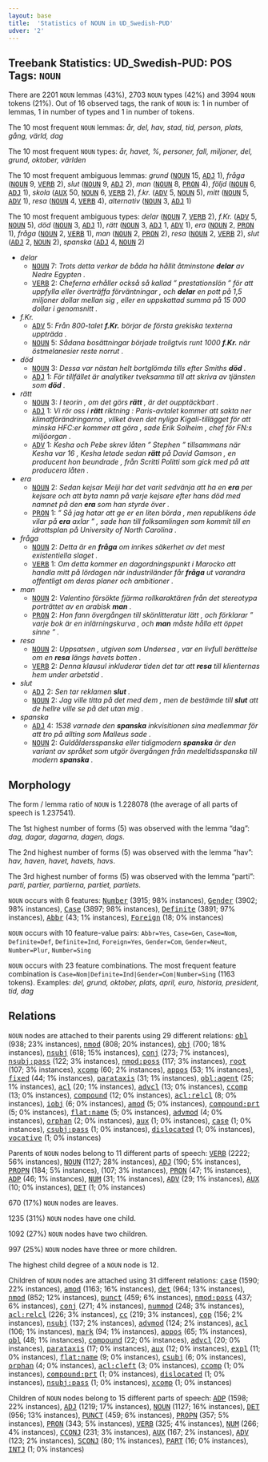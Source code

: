 ```yaml
---
layout: base
title:  'Statistics of NOUN in UD_Swedish-PUD'
udver: '2'
---
```


## Treebank Statistics: UD_Swedish-PUD: POS Tags: `NOUN`

There are 2201 `NOUN` lemmas (43%), 2703 `NOUN` types (42%) and 3994 `NOUN` tokens (21%).
Out of 16 observed tags, the rank of `NOUN` is: 1 in number of lemmas, 1 in number of types and 1 in number of tokens.

The 10 most frequent `NOUN` lemmas: <em>år, del, hav, stad, tid, person, plats, gång, värld, dag</em>

The 10 most frequent `NOUN` types:  <em>år, havet, %, personer, fall, miljoner, del, grund, oktober, världen</em>

The 10 most frequent ambiguous lemmas: <em>grund</em> (<tt><a href="sv_pud-pos-NOUN.html">NOUN</a></tt> 15, <tt><a href="sv_pud-pos-ADJ.html">ADJ</a></tt> 1), <em>fråga</em> (<tt><a href="sv_pud-pos-NOUN.html">NOUN</a></tt> 9, <tt><a href="sv_pud-pos-VERB.html">VERB</a></tt> 2), <em>slut</em> (<tt><a href="sv_pud-pos-NOUN.html">NOUN</a></tt> 9, <tt><a href="sv_pud-pos-ADJ.html">ADJ</a></tt> 2), <em>man</em> (<tt><a href="sv_pud-pos-NOUN.html">NOUN</a></tt> 8, <tt><a href="sv_pud-pos-PRON.html">PRON</a></tt> 4), <em>följd</em> (<tt><a href="sv_pud-pos-NOUN.html">NOUN</a></tt> 6, <tt><a href="sv_pud-pos-ADJ.html">ADJ</a></tt> 1), <em>skola</em> (<tt><a href="sv_pud-pos-AUX.html">AUX</a></tt> 50, <tt><a href="sv_pud-pos-NOUN.html">NOUN</a></tt> 6, <tt><a href="sv_pud-pos-VERB.html">VERB</a></tt> 2), <em>f.kr.</em> (<tt><a href="sv_pud-pos-ADV.html">ADV</a></tt> 5, <tt><a href="sv_pud-pos-NOUN.html">NOUN</a></tt> 5), <em>mitt</em> (<tt><a href="sv_pud-pos-NOUN.html">NOUN</a></tt> 5, <tt><a href="sv_pud-pos-ADV.html">ADV</a></tt> 1), <em>resa</em> (<tt><a href="sv_pud-pos-NOUN.html">NOUN</a></tt> 4, <tt><a href="sv_pud-pos-VERB.html">VERB</a></tt> 4), <em>alternativ</em> (<tt><a href="sv_pud-pos-NOUN.html">NOUN</a></tt> 3, <tt><a href="sv_pud-pos-ADJ.html">ADJ</a></tt> 1)

The 10 most frequent ambiguous types:  <em>delar</em> (<tt><a href="sv_pud-pos-NOUN.html">NOUN</a></tt> 7, <tt><a href="sv_pud-pos-VERB.html">VERB</a></tt> 2), <em>f.Kr.</em> (<tt><a href="sv_pud-pos-ADV.html">ADV</a></tt> 5, <tt><a href="sv_pud-pos-NOUN.html">NOUN</a></tt> 5), <em>död</em> (<tt><a href="sv_pud-pos-NOUN.html">NOUN</a></tt> 3, <tt><a href="sv_pud-pos-ADJ.html">ADJ</a></tt> 1), <em>rätt</em> (<tt><a href="sv_pud-pos-NOUN.html">NOUN</a></tt> 3, <tt><a href="sv_pud-pos-ADJ.html">ADJ</a></tt> 1, <tt><a href="sv_pud-pos-ADV.html">ADV</a></tt> 1), <em>era</em> (<tt><a href="sv_pud-pos-NOUN.html">NOUN</a></tt> 2, <tt><a href="sv_pud-pos-PRON.html">PRON</a></tt> 1), <em>fråga</em> (<tt><a href="sv_pud-pos-NOUN.html">NOUN</a></tt> 2, <tt><a href="sv_pud-pos-VERB.html">VERB</a></tt> 1), <em>man</em> (<tt><a href="sv_pud-pos-NOUN.html">NOUN</a></tt> 2, <tt><a href="sv_pud-pos-PRON.html">PRON</a></tt> 2), <em>resa</em> (<tt><a href="sv_pud-pos-NOUN.html">NOUN</a></tt> 2, <tt><a href="sv_pud-pos-VERB.html">VERB</a></tt> 2), <em>slut</em> (<tt><a href="sv_pud-pos-ADJ.html">ADJ</a></tt> 2, <tt><a href="sv_pud-pos-NOUN.html">NOUN</a></tt> 2), <em>spanska</em> (<tt><a href="sv_pud-pos-ADJ.html">ADJ</a></tt> 4, <tt><a href="sv_pud-pos-NOUN.html">NOUN</a></tt> 2)


* <em>delar</em>
  * <tt><a href="sv_pud-pos-NOUN.html">NOUN</a></tt> 7: <em>Trots detta verkar de båda ha hållit åtminstone <b>delar</b> av Nedre Egypten .</em>
  * <tt><a href="sv_pud-pos-VERB.html">VERB</a></tt> 2: <em>Cheferna erhåller också så kallad ” prestationslön ” för att uppfylla eller överträffa förväntningar , och <b>delar</b> en pott på 1,5 miljoner dollar mellan sig , eller en uppskattad summa på 15 000 dollar i genomsnitt .</em>
* <em>f.Kr.</em>
  * <tt><a href="sv_pud-pos-ADV.html">ADV</a></tt> 5: <em>Från 800-talet <b>f.Kr.</b> börjar de första grekiska texterna uppträda .</em>
  * <tt><a href="sv_pud-pos-NOUN.html">NOUN</a></tt> 5: <em>Sådana bosättningar började troligtvis runt 1000 <b>f.Kr.</b> när östmelanesier reste norrut .</em>
* <em>död</em>
  * <tt><a href="sv_pud-pos-NOUN.html">NOUN</a></tt> 3: <em>Dessa var nästan helt bortglömda tills efter Smiths <b>död</b> .</em>
  * <tt><a href="sv_pud-pos-ADJ.html">ADJ</a></tt> 1: <em>För tillfället är analytiker tveksamma till att skriva av tjänsten som <b>död</b> .</em>
* <em>rätt</em>
  * <tt><a href="sv_pud-pos-NOUN.html">NOUN</a></tt> 3: <em>I teorin , om det görs <b>rätt</b> , är det oupptäckbart .</em>
  * <tt><a href="sv_pud-pos-ADJ.html">ADJ</a></tt> 1: <em>Vi rör oss i <b>rätt</b> riktning : Paris-avtalet kommer att sakta ner klimatförändringarna , vilket även det nyliga Kigali-tillägget för att minska HFC:er kommer att göra , sade Erik Solheim , chef för FN:s miljöorgan .</em>
  * <tt><a href="sv_pud-pos-ADV.html">ADV</a></tt> 1: <em>Kesha och Pebe skrev låten ” Stephen ” tillsammans när Kesha var 16 , Kesha letade sedan <b>rätt</b> på David Gamson , en producent hon beundrade , från Scritti Politti som gick med på att producera låten .</em>
* <em>era</em>
  * <tt><a href="sv_pud-pos-NOUN.html">NOUN</a></tt> 2: <em>Sedan kejsar Meiji har det varit sedvänja att ha en <b>era</b> per kejsare och att byta namn på varje kejsare efter hans död med namnet på den <b>era</b> som han styrde över .</em>
  * <tt><a href="sv_pud-pos-PRON.html">PRON</a></tt> 1: <em>” Så jag hatar att ge er en liten börda , men republikens öde vilar på <b>era</b> axlar ” , sade han till folksamlingen som kommit till en idrottsplan på University of North Carolina .</em>
* <em>fråga</em>
  * <tt><a href="sv_pud-pos-NOUN.html">NOUN</a></tt> 2: <em>Detta är en <b>fråga</b> om inrikes säkerhet av det mest existentiella slaget .</em>
  * <tt><a href="sv_pud-pos-VERB.html">VERB</a></tt> 1: <em>Om detta kommer en dagordningspunkt i Marocko att handla mitt på lördagen när industriländer får <b>fråga</b> ut varandra offentligt om deras planer och ambitioner .</em>
* <em>man</em>
  * <tt><a href="sv_pud-pos-NOUN.html">NOUN</a></tt> 2: <em>Valentino försökte fjärma rollkaraktären från det stereotypa porträttet av en arabisk <b>man</b> .</em>
  * <tt><a href="sv_pud-pos-PRON.html">PRON</a></tt> 2: <em>Hon fann övergången till skönlitteratur lätt , och förklarar ” varje bok är en inlärningskurva , och <b>man</b> måste hålla ett öppet sinne ” .</em>
* <em>resa</em>
  * <tt><a href="sv_pud-pos-NOUN.html">NOUN</a></tt> 2: <em>Uppsatsen , utgiven som Undersea , var en livfull berättelse om en <b>resa</b> längs havets botten .</em>
  * <tt><a href="sv_pud-pos-VERB.html">VERB</a></tt> 2: <em>Denna klausul inkluderar tiden det tar att <b>resa</b> till klienternas hem under arbetstid .</em>
* <em>slut</em>
  * <tt><a href="sv_pud-pos-ADJ.html">ADJ</a></tt> 2: <em>Sen tar reklamen <b>slut</b> .</em>
  * <tt><a href="sv_pud-pos-NOUN.html">NOUN</a></tt> 2: <em>Jag ville titta på det med dem , men de bestämde till <b>slut</b> att de hellre ville se på det utan mig .</em>
* <em>spanska</em>
  * <tt><a href="sv_pud-pos-ADJ.html">ADJ</a></tt> 4: <em>1538 varnade den <b>spanska</b> inkvisitionen sina medlemmar för att tro på allting som Malleus sade .</em>
  * <tt><a href="sv_pud-pos-NOUN.html">NOUN</a></tt> 2: <em>Guldåldersspanska eller tidigmodern <b>spanska</b> är den variant av språket som utgör övergången från medeltidsspanska till modern <b>spanska</b> .</em>

## Morphology

The form / lemma ratio of `NOUN` is 1.228078 (the average of all parts of speech is 1.237541).

The 1st highest number of forms (5) was observed with the lemma “dag”: <em>dag, dagar, dagarna, dagen, dags</em>.

The 2nd highest number of forms (5) was observed with the lemma “hav”: <em>hav, haven, havet, havets, havs</em>.

The 3rd highest number of forms (5) was observed with the lemma “parti”: <em>parti, partier, partierna, partiet, partiets</em>.

`NOUN` occurs with 6 features: <tt><a href="sv_pud-feat-Number.html">Number</a></tt> (3915; 98% instances), <tt><a href="sv_pud-feat-Gender.html">Gender</a></tt> (3902; 98% instances), <tt><a href="sv_pud-feat-Case.html">Case</a></tt> (3897; 98% instances), <tt><a href="sv_pud-feat-Definite.html">Definite</a></tt> (3891; 97% instances), <tt><a href="sv_pud-feat-Abbr.html">Abbr</a></tt> (43; 1% instances), <tt><a href="sv_pud-feat-Foreign.html">Foreign</a></tt> (18; 0% instances)

`NOUN` occurs with 10 feature-value pairs: `Abbr=Yes`, `Case=Gen`, `Case=Nom`, `Definite=Def`, `Definite=Ind`, `Foreign=Yes`, `Gender=Com`, `Gender=Neut`, `Number=Plur`, `Number=Sing`

`NOUN` occurs with 23 feature combinations.
The most frequent feature combination is `Case=Nom|Definite=Ind|Gender=Com|Number=Sing` (1163 tokens).
Examples: <em>del, grund, oktober, plats, april, euro, historia, president, tid, dag</em>


## Relations

`NOUN` nodes are attached to their parents using 29 different relations: <tt><a href="sv_pud-dep-obl.html">obl</a></tt> (938; 23% instances), <tt><a href="sv_pud-dep-nmod.html">nmod</a></tt> (808; 20% instances), <tt><a href="sv_pud-dep-obj.html">obj</a></tt> (700; 18% instances), <tt><a href="sv_pud-dep-nsubj.html">nsubj</a></tt> (618; 15% instances), <tt><a href="sv_pud-dep-conj.html">conj</a></tt> (273; 7% instances), <tt><a href="sv_pud-dep-nsubj-pass.html">nsubj:pass</a></tt> (122; 3% instances), <tt><a href="sv_pud-dep-nmod-poss.html">nmod:poss</a></tt> (117; 3% instances), <tt><a href="sv_pud-dep-root.html">root</a></tt> (107; 3% instances), <tt><a href="sv_pud-dep-xcomp.html">xcomp</a></tt> (60; 2% instances), <tt><a href="sv_pud-dep-appos.html">appos</a></tt> (53; 1% instances), <tt><a href="sv_pud-dep-fixed.html">fixed</a></tt> (44; 1% instances), <tt><a href="sv_pud-dep-parataxis.html">parataxis</a></tt> (31; 1% instances), <tt><a href="sv_pud-dep-obl-agent.html">obl:agent</a></tt> (25; 1% instances), <tt><a href="sv_pud-dep-acl.html">acl</a></tt> (20; 1% instances), <tt><a href="sv_pud-dep-advcl.html">advcl</a></tt> (13; 0% instances), <tt><a href="sv_pud-dep-ccomp.html">ccomp</a></tt> (13; 0% instances), <tt><a href="sv_pud-dep-compound.html">compound</a></tt> (12; 0% instances), <tt><a href="sv_pud-dep-acl-relcl.html">acl:relcl</a></tt> (8; 0% instances), <tt><a href="sv_pud-dep-iobj.html">iobj</a></tt> (6; 0% instances), <tt><a href="sv_pud-dep-amod.html">amod</a></tt> (5; 0% instances), <tt><a href="sv_pud-dep-compound-prt.html">compound:prt</a></tt> (5; 0% instances), <tt><a href="sv_pud-dep-flat-name.html">flat:name</a></tt> (5; 0% instances), <tt><a href="sv_pud-dep-advmod.html">advmod</a></tt> (4; 0% instances), <tt><a href="sv_pud-dep-orphan.html">orphan</a></tt> (2; 0% instances), <tt><a href="sv_pud-dep-aux.html">aux</a></tt> (1; 0% instances), <tt><a href="sv_pud-dep-case.html">case</a></tt> (1; 0% instances), <tt><a href="sv_pud-dep-csubj-pass.html">csubj:pass</a></tt> (1; 0% instances), <tt><a href="sv_pud-dep-dislocated.html">dislocated</a></tt> (1; 0% instances), <tt><a href="sv_pud-dep-vocative.html">vocative</a></tt> (1; 0% instances)

Parents of `NOUN` nodes belong to 11 different parts of speech: <tt><a href="sv_pud-pos-VERB.html">VERB</a></tt> (2222; 56% instances), <tt><a href="sv_pud-pos-NOUN.html">NOUN</a></tt> (1127; 28% instances), <tt><a href="sv_pud-pos-ADJ.html">ADJ</a></tt> (190; 5% instances), <tt><a href="sv_pud-pos-PROPN.html">PROPN</a></tt> (184; 5% instances),  (107; 3% instances), <tt><a href="sv_pud-pos-PRON.html">PRON</a></tt> (47; 1% instances), <tt><a href="sv_pud-pos-ADP.html">ADP</a></tt> (46; 1% instances), <tt><a href="sv_pud-pos-NUM.html">NUM</a></tt> (31; 1% instances), <tt><a href="sv_pud-pos-ADV.html">ADV</a></tt> (29; 1% instances), <tt><a href="sv_pud-pos-AUX.html">AUX</a></tt> (10; 0% instances), <tt><a href="sv_pud-pos-DET.html">DET</a></tt> (1; 0% instances)

670 (17%) `NOUN` nodes are leaves.

1235 (31%) `NOUN` nodes have one child.

1092 (27%) `NOUN` nodes have two children.

997 (25%) `NOUN` nodes have three or more children.

The highest child degree of a `NOUN` node is 12.

Children of `NOUN` nodes are attached using 31 different relations: <tt><a href="sv_pud-dep-case.html">case</a></tt> (1590; 22% instances), <tt><a href="sv_pud-dep-amod.html">amod</a></tt> (1163; 16% instances), <tt><a href="sv_pud-dep-det.html">det</a></tt> (964; 13% instances), <tt><a href="sv_pud-dep-nmod.html">nmod</a></tt> (852; 12% instances), <tt><a href="sv_pud-dep-punct.html">punct</a></tt> (459; 6% instances), <tt><a href="sv_pud-dep-nmod-poss.html">nmod:poss</a></tt> (437; 6% instances), <tt><a href="sv_pud-dep-conj.html">conj</a></tt> (271; 4% instances), <tt><a href="sv_pud-dep-nummod.html">nummod</a></tt> (248; 3% instances), <tt><a href="sv_pud-dep-acl-relcl.html">acl:relcl</a></tt> (226; 3% instances), <tt><a href="sv_pud-dep-cc.html">cc</a></tt> (219; 3% instances), <tt><a href="sv_pud-dep-cop.html">cop</a></tt> (156; 2% instances), <tt><a href="sv_pud-dep-nsubj.html">nsubj</a></tt> (137; 2% instances), <tt><a href="sv_pud-dep-advmod.html">advmod</a></tt> (124; 2% instances), <tt><a href="sv_pud-dep-acl.html">acl</a></tt> (106; 1% instances), <tt><a href="sv_pud-dep-mark.html">mark</a></tt> (94; 1% instances), <tt><a href="sv_pud-dep-appos.html">appos</a></tt> (65; 1% instances), <tt><a href="sv_pud-dep-obl.html">obl</a></tt> (48; 1% instances), <tt><a href="sv_pud-dep-compound.html">compound</a></tt> (22; 0% instances), <tt><a href="sv_pud-dep-advcl.html">advcl</a></tt> (20; 0% instances), <tt><a href="sv_pud-dep-parataxis.html">parataxis</a></tt> (17; 0% instances), <tt><a href="sv_pud-dep-aux.html">aux</a></tt> (12; 0% instances), <tt><a href="sv_pud-dep-expl.html">expl</a></tt> (11; 0% instances), <tt><a href="sv_pud-dep-flat-name.html">flat:name</a></tt> (9; 0% instances), <tt><a href="sv_pud-dep-csubj.html">csubj</a></tt> (6; 0% instances), <tt><a href="sv_pud-dep-orphan.html">orphan</a></tt> (4; 0% instances), <tt><a href="sv_pud-dep-acl-cleft.html">acl:cleft</a></tt> (3; 0% instances), <tt><a href="sv_pud-dep-ccomp.html">ccomp</a></tt> (1; 0% instances), <tt><a href="sv_pud-dep-compound-prt.html">compound:prt</a></tt> (1; 0% instances), <tt><a href="sv_pud-dep-dislocated.html">dislocated</a></tt> (1; 0% instances), <tt><a href="sv_pud-dep-nsubj-pass.html">nsubj:pass</a></tt> (1; 0% instances), <tt><a href="sv_pud-dep-xcomp.html">xcomp</a></tt> (1; 0% instances)

Children of `NOUN` nodes belong to 15 different parts of speech: <tt><a href="sv_pud-pos-ADP.html">ADP</a></tt> (1598; 22% instances), <tt><a href="sv_pud-pos-ADJ.html">ADJ</a></tt> (1219; 17% instances), <tt><a href="sv_pud-pos-NOUN.html">NOUN</a></tt> (1127; 16% instances), <tt><a href="sv_pud-pos-DET.html">DET</a></tt> (956; 13% instances), <tt><a href="sv_pud-pos-PUNCT.html">PUNCT</a></tt> (459; 6% instances), <tt><a href="sv_pud-pos-PROPN.html">PROPN</a></tt> (357; 5% instances), <tt><a href="sv_pud-pos-PRON.html">PRON</a></tt> (343; 5% instances), <tt><a href="sv_pud-pos-VERB.html">VERB</a></tt> (325; 4% instances), <tt><a href="sv_pud-pos-NUM.html">NUM</a></tt> (266; 4% instances), <tt><a href="sv_pud-pos-CCONJ.html">CCONJ</a></tt> (231; 3% instances), <tt><a href="sv_pud-pos-AUX.html">AUX</a></tt> (167; 2% instances), <tt><a href="sv_pud-pos-ADV.html">ADV</a></tt> (123; 2% instances), <tt><a href="sv_pud-pos-SCONJ.html">SCONJ</a></tt> (80; 1% instances), <tt><a href="sv_pud-pos-PART.html">PART</a></tt> (16; 0% instances), <tt><a href="sv_pud-pos-INTJ.html">INTJ</a></tt> (1; 0% instances)

